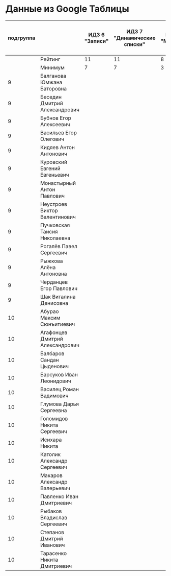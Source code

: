 # Данные из Google Таблицы

| подгруппа |  | ИДЗ 6 "Записи" | ИДЗ 7 "Динамические списки" | ИДЗ 8 "Модули" | ИДЗ 9 "Битовые маски в С++" | ИДЗ | КР 1 | КР 2 | Коллоквиум | Доп. баллы (работа на паре) |
| --- | --- | --- | --- | --- | --- | --- | --- | --- | --- | --- |
|  | Рейтинг | 11 | 11 | 8 | 11 | 41 | 12 | 12 | 15 |  |
|  | Минимум | 7 | 7 | 3 | 7 | 24 | 8 | 8 | 9 |  |
| 9 | Балганова Юмжана Баторовна |  |  |  |  | 0 |  |  |  |  |
| 9 | Беседин Дмитрий Александрович |  |  |  |  | 0 |  |  |  |  |
| 9 | Бубнов Егор Алексеевич |  |  |  |  | 0 |  |  |  |  |
| 9 | Васильев Егор Олегович |  |  |  |  | 0 |  |  |  |  |
| 9 | Кидяев Антон Антонович |  |  |  |  | 0 |  |  |  |  |
| 9 | Куровский Евгений Евгеньевич |  |  |  |  | 0 |  |  |  |  |
| 9 | Монастырный Антон Павлович |  |  |  |  | 0 |  |  |  |  |
| 9 | Неустроев Виктор Валентинович |  |  |  |  | 0 |  |  |  |  |
| 9 | Пучковская Таисия Николаевна |  |  |  |  | 0 |  |  |  |  |
| 9 | Рогалёв Павел Сергеевич |  |  |  |  | 0 |  |  |  |  |
| 9 | Рыжкова Алёна Антоновна |  |  |  |  | 0 |  |  |  |  |
| 9 | Черданцев Егор Павлович |  |  |  |  | 0 |  |  |  |  |
| 9 | Шак Виталина Денисовна |  |  |  |  | 0 |  |  |  |  |
| 10 | Абурао Максим Сюнъитиевич |  |  |  |  | 0 |  |  |  |  |
| 10 | Агафонцев Дмитрий Александрович |  |  |  |  | 0 |  |  |  |  |
| 10 | Балбаров Сандан Цыденович |  |  |  |  | 0 |  |  |  |  |
| 10 | Барсуков Иван Леонидович |  |  |  |  | 0 |  |  |  |  |
| 10 | Василец Роман Вадимович |  |  |  |  | 0 |  |  |  |  |
| 10 | Глумова Дарья Сергеевна |  |  |  |  | 0 |  |  |  |  |
| 10 | Голомидов Никита Сергеевич |  |  |  |  | 0 |  |  |  |  |
| 10 | Исихара Никита |  |  |  |  | 0 |  |  |  |  |
| 10 | Католик Александр Сергеевич |  |  |  |  | 0 |  |  |  |  |
| 10 | Макаров Александр Валерьевич |  |  |  |  | 0 |  |  |  |  |
| 10 | Павленко Иван Дмитриевич |  |  |  |  | 0 |  |  |  |  |
| 10 | Рыбаков Владислав Сергеевич |  |  |  |  | 0 |  |  |  |  |
| 10 | Степанов Дмитрий Иванович |  |  |  |  | 0 |  |  |  |  |
| 10 | Тарасенко Никита Дмитриевич |  |  |  |  | 0 |  |  |  |  |
